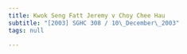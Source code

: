 ```yaml
---
title: Kwok Seng Fatt Jeremy v Choy Chee Hau
subtitle: "[2003] SGHC 308 / 10\_December\_2003"
tags: null

---
```


